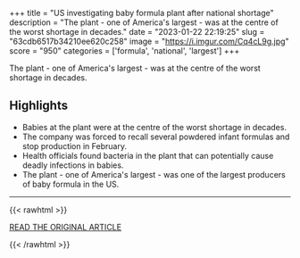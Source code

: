 +++
title = "US investigating baby formula plant after national shortage"
description = "The plant - one of America's largest - was at the centre of the worst shortage in decades."
date = "2023-01-22 22:19:25"
slug = "63cdb6517b34210ee620c258"
image = "https://i.imgur.com/Cq4cL9g.jpg"
score = "950"
categories = ['formula', 'national', 'largest']
+++

The plant - one of America's largest - was at the centre of the worst shortage in decades.

## Highlights

- Babies at the plant were at the centre of the worst shortage in decades.
- The company was forced to recall several powdered infant formulas and stop production in February.
- Health officials found bacteria in the plant that can potentially cause deadly infections in babies.
- The plant - one of America's largest - was one of the largest producers of baby formula in the US.

---

{{< rawhtml >}}
  <p class="article-category">
    <a target="_blank" href="https://www.bbc.com/news/world-us-canada-64347165">READ THE ORIGINAL ARTICLE</a>
  </p>
{{< /rawhtml >}}
